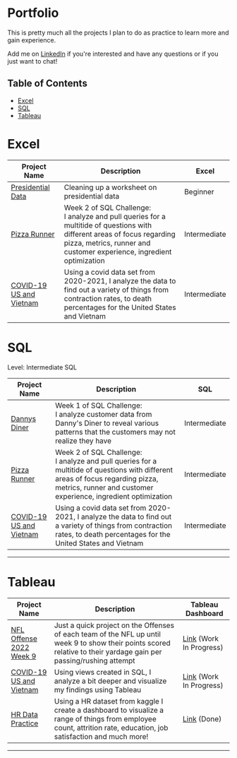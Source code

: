 #  Portfolio

This is pretty much all the projects I plan to do as practice to learn more and gain experience.

Add me on [LinkedIn](https://www.linkedin.com/in/vuongnguyen96/) if you're interested and have any questions or if you just want to chat!

##  Table of Contents
- [Excel](#excel)
- [SQL](#sql)
- [Tableau](#tableau)

# Excel
| Project Name | Description | Excel |
|---|---|---|
| [Presidential Data](https://github.com/vtn160230/Presidential-Data) | Cleaning up a worksheet on presidential data | Beginner  | 
| [Pizza Runner](https://github.com/vtn160230/Pizza-Runner) | Week 2 of SQL Challenge: <br> I analyze and pull queries for a multitide of questions with different areas of focus regarding pizza, metrics, runner and customer experience, ingredient optimization | Intermediate |
| [COVID-19 US and Vietnam](https://github.com/vtn160230/COVID-19) | Using a covid data set from 2020-2021, I analyze the data to find out a variety of things from contraction rates, to death percentages for the United States and Vietnam  | Intermediate |

# SQL

Level: Intermediate SQL

| Project Name | Description | SQL |
|---|---|---|
| [Dannys Diner](https://github.com/vtn160230/Dannys-Diner) | Week 1 of SQL Challenge: <br> I analyze customer data from Danny's Diner to reveal various patterns that the customers may not realize they have | Intermediate | 
| [Pizza Runner](https://github.com/vtn160230/Pizza-Runner) | Week 2 of SQL Challenge: <br> I analyze and pull queries for a multitide of questions with different areas of focus regarding pizza, metrics, runner and customer experience, ingredient optimization | Intermediate |
| [COVID-19 US and Vietnam](https://github.com/vtn160230/COVID-19) | Using a covid data set from 2020-2021, I analyze the data to find out a variety of things from contraction rates, to death percentages for the United States and Vietnam  | Intermediate |


***


# Tableau

| Project Name | Description | Tableau Dashboard |
|---|---|---|
| [NFL Offense 2022 Week 9](https://github.com/vtn160230/NFL-2022-Offense-Week-9) | Just a quick project on the Offenses of each team of the NFL up until week 9 to show their points scored relative to their yardage gain per passing/rushing attempt | [Link](https://public.tableau.com/app/profile/tommy.nguyen2848/viz/NFLdata_16772040943850/Dashboard1?publish=yes) (Work In Progress)|
| [COVID-19 US and Vietnam](https://github.com/vtn160230/COVID-19-US-and-Vietnam) | Using views created in SQL, I analyze a bit deeper and visualize my findings using Tableau | [Link]() (Work In Progress)|
| [HR Data Practice](https://github.com/vtn160230/HR-Data-Practice) | Using a HR dataset from kaggle I create a dashboard to visualize a range of things from employee count, attrition rate, education, job satisfaction and much more! | [Link](https://public.tableau.com/app/profile/tommy.nguyen2848/viz/HRDataPractice/HRAnalyticsDashboard?publish=yes) (Done)|


***

